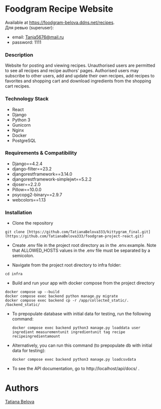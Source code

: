 # Foodgram Recipe Website
Available at https://foodgram-belova.ddns.net/recipes. \
Для ревью (superuser):
* email: Tanja5676@mail.ru
* password: 1111

### Description
Website for posting and viewing recipes.
Unauthorised users are permitted to see all recipes and recipe authors' pages.
Authorised users may subscribe to other users, add and update their own recipes, add recipes to favorites and shopping cart and download ingredients from the shopping cart recipes.

### Technology Stack
* React
* Django
* Python 3
* Gunicorn
* Nginx
* Docker
* PostgreSQL

### Requirements & Compatibility
* Django==4.2.4
* django-filter==23.2
* djangorestframework==3.14.0
* djangorestframework-simplejwt==5.2.2
* djoser==2.2.0
* Pillow==10.0.0
* psycopg2-binary==2.9.7
* webcolors==1.13

### Installation
- Clone the repository
```
git clone [https://github.com/TatianaBelova333/kittygram_final.git](https://github.com/TatianaBelova333/foodgram-project-react.git)
```
- Create .env file in the project root directory as in the .env.example. Note that ALLOWED_HOSTS values in the .env file must be separated by a semicolon.

- Navigate from the project root directory to infra folder:
```
cd infra
```

- Build and run your app with docker compose from the project directory
```
docker compose up --build
docker compose exec backend python manage.py migrate
docker compose exec backend cp -r /app/collected_static/. /backend_static/
```
- To prepopulate database with initial data for testing, run the following command:
  ```
  docker compose exec backend python3 manage.py loaddata user ingredient measurementunit ingredientunit tag recipe recipeingredientamount
  ```
- Alternatively, you can run this command (to prepopulate db with initial data for testing):
  ```
  docker compose exec backend python3 manage.py loadcsvdata
  ```

- To see the API documentation, go to http://localhost/api/docs/ .

# Authors
[Tatiana Belova](https://github.com/TatianaBelova333)
